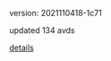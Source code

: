 version: 2021110418-1c71

updated 134 avds

[details](https://github.com/0x74f917491bfa7ebfa379/ali_avd_db/blob/master/change_log/2021/11/04/18/1c71.txt)